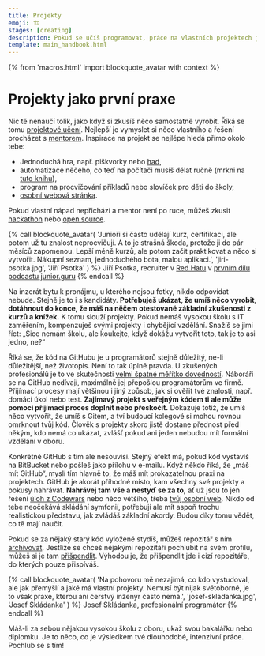```yaml
---
title: Projekty
emoji: 🏗️
stages: [creating]
description: Pokud se učíš programovat, práce na vlastních projektech je nejdůležitější věc na tvé cestě
template: main_handbook.html
---
```


{% from 'macros.html' import blockquote_avatar with context %}

# Projekty jako první praxe

Nic tě nenaučí tolik, jako když si zkusíš něco samostatně vyrobit. Říká se tomu [projektové učení](https://cs.wikipedia.org/wiki/Projektov%C3%A9_u%C4%8Den%C3%AD). Nejlepší je vymyslet si něco vlastního a řešení procházet s [mentorem](mentoring.md). Inspirace na projekt se nejlépe hledá přímo okolo tebe:

*   Jednoduchá hra, např. piškvorky nebo [had](https://naucse.python.cz/2018/snake-brno/),
*   automatizace něčeho, co teď na počítači musíš dělat ručně (mrkni na [tuto knihu](https://automatetheboringstuff.com)),
*   program na procvičování příkladů nebo slovíček pro děti do školy,
*   [osobní webová stránka](candidate.md#osobni-web-a-blog).

Pokud vlastní nápad nepřichází a mentor není po ruce, můžeš zkusit [hackathon](collaboration.md) nebo [open source](collaboration.md).

{% call blockquote_avatar(
  'Junioři si často udělají kurz, certifikaci, ale potom už tu znalost neprocvičují. A to je strašná škoda, protože ji do pár měsíců zapomenou. Lepší méně kurzů, ale potom začít praktikovat a něco si vytvořit. Nákupní seznam, jednoduchého bota, malou aplikaci.',
  'jiri-psotka.jpg',
  'Jiří Psotka'
) %}
  Jiří Psotka, recruiter v [Red Hatu](https://red.ht/juniorguru) v [prvním dílu podcastu junior.guru](../podcast/1.jinja)
{% endcall %}

Na inzerát bytu k pronájmu, u kterého nejsou fotky, nikdo odpovídat nebude. Stejně je to i s kandidáty. **Potřebuješ ukázat, že umíš něco vyrobit, dotáhnout do konce, že máš na něčem otestované základní zkušenosti z kurzů a knížek.** K tomu slouží projekty. Pokud nemáš vysokou školu s IT zaměřením, kompenzuješ svými projekty i chybějící vzdělání. Snažíš se jimi říct: „Sice nemám školu, ale koukejte, když dokážu vytvořit toto, tak je to asi jedno, ne?“

Říká se, že kód na GitHubu je u programátorů stejně důležitý, ne-li důležitější, než životopis. Není to tak úplně pravda. U zkušených profesionálů je to ve skutečnosti [velmi špatné měřítko dovedností](https://www.benfrederickson.com/github-wont-help-with-hiring/). Náboráři se na GitHub nedívají, maximálně jej přepošlou programátorům ve firmě. Přijímací procesy mají většinou i jiný způsob, jak si ověřit tvé znalosti, např. domácí úkol nebo test. **Zajímavý projekt s veřejným kódem ti ale může pomoci přijímací proces doplnit nebo přeskočit.** Dokazuje totiž, že umíš něco vytvořit, že umíš s Gitem, a tví budoucí kolegové si mohou rovnou omrknout tvůj kód. Člověk s projekty skoro jistě dostane přednost před někým, kdo nemá co ukázat, zvlášť pokud ani jeden nebudou mít formální vzdělání v oboru.

Konkrétně GitHub s tím ale nesouvisí. Stejný efekt má, pokud kód vystavíš na BitBucket nebo pošleš jako přílohu v e-mailu. Když někdo říká, že „máš mít GitHub“, myslí tím hlavně to, že máš mít prokazatelnou praxi na projektech. GitHub je akorát příhodné místo, kam všechny své projekty a pokusy nahrávat. **Nahrávej tam vše a nestyď se za to,** ať už jsou to jen řešení [úloh z Codewars](practice.md) nebo něco většího, třeba [tvůj osobní web](candidate.md#osobni-web-a-blog). Nikdo od tebe neočekává skládání symfonií, potřebují ale mít aspoň trochu realistickou představu, jak zvládáš základní akordy. Budou díky tomu vědět, co tě mají naučit.

Pokud se za nějaký starý kód vyloženě stydíš, můžeš repozitář s ním [archivovat](https://docs.github.com/en/repositories/archiving-a-github-repository/archiving-repositories). Jestliže se chceš nějakými repozitáři pochlubit na svém profilu, můžeš si je tam [přišpendlit](https://github.blog/2016-06-16-pin-repositories-to-your-github-profile/). Výhodou je, že přišpendlit jde i cizí repozitáře, do kterých pouze přispíváš.

{% call blockquote_avatar(
  'Na pohovoru mě nezajímá, co kdo vystudoval, ale jak přemýšlí a jaké má vlastní projekty. Nemusí být nijak světoborné, je to však praxe, kterou ani čerstvý inženýr často nemá.',
  'josef-skladanka.jpg',
  'Josef Skládanka'
) %}
  Josef Skládanka, profesionální programátor
{% endcall %}

Máš-li za sebou nějakou vysokou školu z oboru, ukaž svou bakalářku nebo diplomku. Je to něco, co je výsledkem tvé dlouhodobé, intenzivní práce. Pochlub se s tím!

<!-- {#

kam veřejně napsat, že tady chybí https://junior.guru/handbook/practice/#najdi-si-projekt info o tom, že projekt nemusí být unikátní? že to může klidně být todolist
protože mám pocit, že si to tak 2/3 lidí myslí, možná i víc

https://free-for.dev/

Challenging projects every programmer should try - Austin Z. Henley
https://austinhenley.com/blog/challengingprojects.html

https://www.frontendmentor.io/

https://codingcompetitions.withgoogle.com/codejam
https://adventofcode.com

Prozkoumat tohleto od Radka - https://www.codingame.com/start

ODKAZ + Oficiálna windows calkulacka je napisana v C++, open source tu https://github.com/microsoft/calculator Kalkulačky napísané v pythone nájdete tu https://github.com/topics/calculator-python

Návrhy na menší projekty, které si začínající programátor může zkusit udělat

Zen advice about code ownership
https://twitter.com/vboykis/status/1325972944636567553

jak na projekty https://discord.com/channels/769966886598737931/769966887055392768/897411691321643018

projekty: hypotecni kalkulacka, bot na CI o pocasi, git scraper, ...

nápady na "domácí projekty"

projekty vs zadání na pohovory

č.d jako projekt https://discord.com/channels/769966886598737931/769966887055392768/809182650497105930

Jak na projekty
https://docs.google.com/document/d/1gk-sER2SHuW6T9sJZyYg5nMUaKNh0w2_-5HCGiF9zxs/edit
https://discord.com/channels/769966886598737931/769966887055392768/817042156581421086

https://blog.cesko.digital/2021/06/zkuste-open-source

tipy na projekty - č.d nebo okopírovat věc (spotify, yablko kurz viz link)
https://www.linkedin.com/feed/update/urn:li:activity:6796762431776403456/
https://www.codementor.io/projects

https://www.heroine.cz/zeny-it/7047-jak-si-vybudovat-portfolio-a-ukazat-co-uz-v-it-umite

koľko HODÍN DENNE musím PROGRAMOVAŤ? (programátor radí) https://www.youtube.com/watch?app=desktop&v=LG-d_BOZE6k

big book of small python projects https://nostarch.com/big-book-small-python-projects, https://overcast.fm/+YStfd8vYo


https://www.facebook.com/groups/frontendistiprace/posts/3175112979423874

Jak tady už lidi radí, kurz nestačí - i kdyby ti to na kurzu nastokrát opakovali 🙂 Pár takových kurzů se blíží k tomu, aby to stačilo, ale i tak někdy pochybuju. Až se něco naučíš, potřebuješ si to pak sám na něčem vyzkoušet a dokázat tím sobě a později na pohovoru ostatním, že nabyté znalosti dokážeš samostatně aplikovat. Samostatně neznamená, že ti nesmí nikdo radit, to vůbec, ale že sám postupuješ a postupně něco tvoříš, debuguješ, hledáš řešení, vybíráš řešení, aplikuješ rady, analyzuješ problém, rozvrhneš si práci.

Takže přesně jak tady padlo, udělat appku na počítání slepic. Nejdřív jen HTML a CSS, pak něco rozhýbat přes JS. Pak přidat počítání bobků slepic. Pak přidat uložení do localstorage. Pak přidat možnost lajkovat slepice. Pak vylepšit design. Pak to třeba přepsat do nějakého frameworku. Tohle si po večerech ladit, ptát se všech okolo když se na něčem zasekneš, získávat sebedůvěru a učit se při tom další věci, které při tom samy vyplynou (Git, API, atd.) a budeš potřebovat je pochopit.

V průběhu to někam nahrát a ukazovat lidem, ať si do toho klikají a počítají slepice. Třeba ti i napíšou, že to nefunguje dobře na mobilu, nebo něco poradí. Nemusí to být hotové, protože to nebude hotové nikdy. Kód nahraješ třeba na ten GitHub a do CV dáš na oboje odkaz - na kód i výsledek. Vyladíš CV a už v průběhu, co vylepšuješ kalkulačku na slepice, začneš CVčko posílat na juniorní nabídky, nebo sem napíšeš znovu a nabídneš se, ale už s něčím v ruce. Jak by vypadal tvůj status tady, kdyby k němu byl odkaz na kalkulačku slepic? 😃 Jako zní to vtipně, ale já si myslím, že bys pár nabídek práce už i dostal.

Přes vlastní projekt máš šanci kompenzovat neformální vzdělání, které máš díky kurzu, rozšířit si vzdělání o další praktické věci, upevnit svoje sebevědomí a mít v ruce něco, co ukážeš na pohovoru. Pokud se budeš v průběhu tvorby projektu ptát a chodit na srazy Frontendistů a networkovat, najdeš si už i nějaké kámoše v oboru, kteří ti poradí, nebo něco dohodí.

Já tohle lidem radím na https://junior.guru/handbook/ a v klubu https://junior.guru/club/, který jsem pro juniory vytvořil přesně za účelem toho, aby měli někoho po ruce a dostalo se jim pomoci. Z toho co pozoruju, toto je ten osvědčený postup, jak ve tvém případě (a případě Zuzka Procházková, která tu psala komentář) postupovat.

Automated Code Review for C#, C++, Java, CSS, JS, Go, Python, Ruby, TypeScript, Scala, CoffeeScript, Groovy, C, PHP, Dockerfile, Shell, YAML, Vue, HTML, Swift, Kotlin, PowerShell, Dart and R source code | CodeFactor
https://www.codefactor.io/

TODO přidat do projektu:

Me osobne prijde, ze nejlepsi zpusob jak "se to naucit" je najit si problem(y) ktery te tizi, a zkusit s tim neco udelat. Zacnes od drobnosti (ano, na zacatku je tezky zjistit, co je drobnost, ale to je soucast procesu uceni se) typu "rucne neco opakovane pisu do excelu, tak si na to udelam program", nebo "hraju onlinovku a zajima me jak optimalne utracet zdroje a posilat vojacky do bitvy" (hmm, existuje vubec jeste fenomen veic jako Duna online a tak? Citim se starej), pak si zkusis napsat treba jednoduchou skakacku, nebo neco co ti pomuze ucenim se treba ciziho jazyka. Zjistis ze existuje neco jako sit a internet, tak si zkusis k ty skakacce treba pripsat druhyho hrace ovladanyho po siti...

pythonanywhere
https://www.facebook.com/groups/ucimepython/permalink/2784405088331098/

Nápady na projekty
https://www.reddit.com/r/learnprogramming/comments/i2c0ud/keep_being_told_to_build_projects_but_dont_know/

Python projects for beginners
https://www.reddit.com/r/opensource/comments/i2bqyx/i_made_3_current_python_projects_for_beginners/

Python Projects with Source Code – Practice Top Projects in Python
https://data-flair.training/blogs/python-projects-with-source-code/

Čus - v dnešním videu vysvětluje jak začít s prgáním, má tam doporučení na nějaký tutoriály, to je celkem standardní, ale na konci se mi líbí jak zmiňuje svůj první programovací projekt, to mi občas chybí, něco hodně konkrétního. https://www.youtube.com/watch?v=khqIPspzh4A

https://www.practicepython.org/exercises/

Jak na projekty - jak zjistit zda jsem si nevymyslel blbost
https://discord.com/channels/769966886598737931/789045589869461536/911723281869053952

web scraping sandbox
http://toscrape.com/

https://www.vaclavaky.cz/
https://github.com/jandolezal/energy-mix
https://jakbude.herokuapp.com/

review
https://discord.com/channels/769966886598737931/1089219133968752650/1096078922724163615

https://dariagrudzien.com/posts/the-one-about-giving-and-receiving-feedback/

Jak sehnat jobíky
https://discord.com/channels/769966886598737931/769966887055392768/857539026194399232


PROC NEDELAT ESHOPY
Rozhodně ne jako byznys model pro začátečníka v oboru. Fungující byznys modely v tomto směru:
- Jsme velmi náročný eshop a máme vlastní inhouse tým lidí, kteří ho dělají (Alza, Mall, CZC…).
- Jsme velká firma, která dělá pouze systém pro eshopy a to prodáváme ostatním (Shopify, v česku ShopSys), ostatní u nás provoz eshopu de facto outsourcují.
- Jsme velká agentura s týmy lidí a jsme schopni vytvořit nebo dlouhodobě tvořit náročný eshop úplně na míru jako subdodavatel. (Vlastně nevím, jestli toto v roce 2021 opravdu ještě existuje?)
- Jsme malá agentura nebo profesionál na volné noze. Umím(e) dobře WordPress, WooCommerce, Shopify, apod., všechno zvládám(e) naklikat, nastavit, přizpůsobit, doplnit custom šablony, nainstalovat pluginy, propojit, atd.
Třeba https://www.digismoothie.com/ je česká firma o pár lidech, dělají eshopy na míru, ale dělají je tak, že použijou Shopify a postaví to na tom 🙂 Protože kdyby měli dělat všechno, tak je to za a) zbytečné, b) by se zbláznili z toho, jak by se nadřeli.
Čím menší jsi, tím spíš se živíš rozšiřováním polotovaru v podobě WordPressu apod., jinak je to naprosto nerentabilní. Neříkám, že jako freelancer neseženeš zakázku na zhotovení eshopu, ale takové zakázky považuju za spojení pomýleného zadavatele a pomýleného zhotovitele, protože jeden nebo druhý by měli tušit, že platit zhotovení eshopu od úplných základů je blbost a reálně to má smysl opravdu až pro level na úrovni Alza, Mall, CZC, atd.
https://www.facebook.com/groups/144621756262987/permalink/847188889339600/?comment_id=847716445953511&reply_comment_id=848019465923209


včera a předevčírem mi bublinou prolétlo tohle vlákno https://twitter.com/varjmes/status/1363607492765376513, kde se lidé vyjadřují k tomu, jestli dělají side projects nebo ne. spousta lidí programuje v práci, ve volném čase už ne, to myšlení o programátorovi, co programuje od rána do noci se už posunulo. časté jsou sebevzdělávací side projects - vyzkoušet si technologie apod. nebo "cesta je cíl" - hraní si s projektem, ale nikdy nedokončit.

tipy na projekty
https://www.theguardian.com/news/datablog/2012/apr/25/baby-names-data
https://www.theguardian.com/news/datablog/2012/feb/14/highstreet-clothes-size-chart

Charakter juniorniho projektu
https://discord.com/channels/769966886598737931/788826407412170752/861505874539446282

--- https://discord.com/channels/769966886598737931/789087476072710174/862669093898813440
Jako nástroj doporučim naprosto boží TablePlus. Velmi lightweight, velmi rychlý, relativně levný https://tableplus.com/
---


--- https://discord.com/channels/769966886598737931/789087476072710174/864057143056662528
Zrovna ve čtvrtek jsem se na to víc koukal a úvodní video z této stránky má asi 25 minut a dá slušnou představu 😀
https://docs.docker.com/get-started/
---


--- https://discord.com/channels/769966886598737931/789087476072710174/864484645721604097
V minulosti měli limit 18 hod./den. Teď mají 550 hod./měsíc, případně 1000 hod./měsíc, když ověříš svojí identitu platební kartou. Průměrný měsíc má 730 hod. (konstanta, kterou je dobré si pamatovat, když procházíš ceníky cloudových služeb), takže by to mělo být v pohodě, i když tam pošleš Pingdoma/UptimeRobota.

Zdroj: https://devcenter.heroku.com/articles/free-dyno-hours#free-dyno-hour-pool
---


--- https://discord.com/channels/769966886598737931/769966887055392768/859041142553051138
Z mých poznámek, kde se dají sehnat projekty na rozjezd:

- https://junior.guru/practice/#projects
- dobrovolničení pro https://cesko.digital/
- okopírovat existující věc (viz co píše <@!419662350874837003> nebo yablko tu https://www.linkedin.com/feed/update/urn:li:activity:6796762431776403456/, nebo úplně pecka je toto https://github.com/danistefanovic/build-your-own-x )
- zpracování dat o jménech https://www.theguardian.com/news/datablog/2012/apr/25/baby-names-data, o velikostech oblečení https://www.theguardian.com/news/datablog/2012/feb/14/highstreet-clothes-size-chart
- nějaká další inspirace tady https://www.codementor.io/projects
- https://data-flair.training/blogs/python-projects-with-source-code/
- https://automatetheboringstuff.com/
- tady je spousta dalších nápadů  https://www.reddit.com/r/learnprogramming/comments/i2c0ud/keep_being_told_to_build_projects_but_dont_know/

Nejlepší samozřejmě je, když k tomu máš nějaký osobní vztah, tzn. něco, co ti usnadní život nebo tě bude bavit, ať už je to program, který analyzuje výdaje na účtu, hypoteční kalkulačka na míru, procvičování počítání pro děti, osobní web o nějakém koníčku... Trochu už se to řešilo i tady https://discord.com/channels/769966886598737931/769966887055392768/817042156581421086
---


--- https://discord.com/channels/769966886598737931/788832177135026197/887690090162298930
Al Sweigart byl teď hostem podcastu https://realpython.com/podcasts/rpp/77/  právě kvůli té nové knížce. Docela inspirativní na poslech a obsah knihy je volně i online zde: https://inventwithpython.com/bigbookpython/
---


--- https://discord.com/channels/769966886598737931/789107031939481641/990100877064953856
Chceš ale vlastně vědět, jestli už je máš znalosti na to to zkusit, že?

Takovou informaci ti koukání na ta zadání bohužel nemusí dát, protože nevíš jak na to, co z toho zvládneš budou reagovat v té firmě. Někde mají hodně velká zadání, která „nejdou“ dodělat, chtějí třeba vidět, kam se dostaneš za dva dny a jak to bude vypadat apod.

Neříkám, že se z toho něco nedozvíš, ale dává mi větší smysl udělat si samostatný projekt (tedy ne takový, kterým tě provází nějaký tutorial) a pak to jít zkoušet už na ty pohovory.

Nevíš na co narazíš. Ten proces není nějak standardizovaný jako maturity, firmy jsou různý, dělaj různý věci a lidi v nich jsou taky různí, takže co stačí někde nemusí stačit jinde atd.

Samozřejmě jde i o to, jestli chceš/potřebuješ změnu co nejrychleji nebo je ti jedno, že budeš doma sedět třeba půl roku nebo rok „zbytečně“. Ono i kdybys řekl, že se „to chceš pořádně naučit“ tak si myslím, že po nějakých základech už se stejně rychleji budeš učit ve firmě už jen protože tomu budeš moci věnovat o dost víc času.
---


--- https://discord.com/channels/769966886598737931/769966887055392768/974343605437206548
Mít každý, i malý projekt, v gitu není špatný nápad, zvykat si s tím pracovat je důležité.

Jestli to pak chceš poslat i na GitHub je na tobě. Je to tvůj GitHub a je ok tam mít i nějaké rozpracované nebo banální věci veřejně.

Ale! Pokud hledáš první práci, mysli ale na to, že ten GitHub tě reprezentuje a pokud už se na něj bude někdo dívat, tak nebude mít moc času ani motivace to procházet všechno. Proto si myslím, že je lepší tam mít 2-5 tvých nejlepších projektů a ostatní skrýt, protože pokud se tam někdo dostane, může si udělat mylný dojem o tom, jak komplexní věci už zvládáš.
Jasně, odkážeš na ně z CV přímo, ale nikdy nevíš, kdo a jak se kam dostane…
---


--- https://discord.com/channels/769966886598737931/769966887055392768/974689373226422292
Čtu tvůj případ až teď a chtěl jsem poradit, ale nemám co 😎 Už tady všechno padlo:

1. Pokud už máš v něčem základy, šup a tvořit, vykašli se na další kurzy a učení teorie. Nejvíc se teď naučíš tím, že vytvoříš něco reálného, ať už to bude super mario nebo appka počasí se sluníčky a mráčky. Můžeš projet <#788826190692483082>, nebo můžeme zkusit něco vymyslet speciálně pro tebe. Je jedno co to bude, jako praxe a jako ukázka na pohovoru se počítá cokoliv, klidně webovka pro tvoje morče, pexeso s dinosaury, nebo kalkulačka pojištění. Začít s něčím malým a pak po kouskách vylepšovat, sdílet to tady, klidně rozpracované, nechávat si radit (to je odpověď <@971787978689089676> jak nevyhořet na vlastním projektu <:thisisfine:900831851361501214> ).

2. Dva pohovory jsou málo a motivoval bych tě, ať zkoušíš dál, ale pokud nemáš projekt, tak to dělat nebudu. Vytvoř si projekt, vylepšuj ho postupně, ukazuj ho pak jako praxi, kterou máš. Nech si vyladit CV podle https://junior.guru/handbook/cv/ v <#839059491432431616>. A potom až selže desátý pohovor, pojďme se zamyslet nad tím, kde je problém.

Dík <@652142810291765248>, <@971787978689089676>, <@814084764838658111>, <@866239781313708045> a dalším, že jste už <@567592397647773706> tak pěkně poradili <:meowthumbsup:842730599906279494>
---


--- https://discord.com/channels/769966886598737931/788832177135026197/969844861714984980
Narazila jsem na toto, super jako inspirace na projekty: https://copyassignment.com/
---


--- https://discord.com/channels/769966886598737931/811910392786845737/966807181519372338
<:react:842332165822742539> React-like framework v <:python:842331892091322389> Pythonu pro terminál 🙂 Třeba se to bude někomu hodit na projekt: https://github.com/Textualize/textual
---


--- https://discord.com/channels/769966886598737931/788832177135026197/965331497106165800
**Hromada zdrojů pro ruzné UI, stock media, Icons, Favicons, tools a miliarda dalšího!**
_Doporučuji si to připíchnout někde do záložek :-)_

_Velmi často aktualizované a přidávané další užitečné zdroje._

- https://github.com/bradtraversy/design-resources-for-developers#favicons
---


--- https://discord.com/channels/769966886598737931/769966887055392768/965219975793098842
Tip na projekt: když nevíte, co nového vytvořit, zkuste místo toho něco zkopírovat 🙂 https://dev.to/eknoor4197/i-built-a-devto-clone-from-scratch-including-the-api-56k9
To mi připomíná, že někdo takhle před lety přinesl na pohovor do Seznamu vlastnoručně vytvořenou kopii Seznam homepage. Prý byl úspěšný 🙂 Dává to smysl i z toho pohledu, že pak mate hromadu společných témat k diskuzi.
---


--- https://discord.com/channels/769966886598737931/769966887055392768/907183575244345355
https://www.reddit.com/r/learnprogramming/comments/2a9ygh/1000_beginner_programming_projects_xpost/
---


--- https://discord.com/channels/769966886598737931/811910782664704040/1085161148330029156
Třeba má někdo detailnější poznámky, ale alespoň body ze včerejšího povídání tady v klubovně.
Nebudu to ale vysvětlovat ani rozepisovat.

**Časté chyby začátečníků, když píšou HTML a CSS**
– nekódují podle návrhu, přestože to je většina práce pro většinu těch, co CSS tvoří
– kódují podle návrhu v PNG/JPG apod. místo Figmy (případně XD nebo Sketche)
– berou návrh příliš doslova (vlevo 39px, vpravo 40px…)
– berou návrh od oka: nedávají hodnoty z Figmy
– kopírují „CSS“ z Figmy, přestože 98 % těch hodnot nemá správné jednotky, případně nejsou dostatečné (font-family)
– nastavují `width` častěji než je nutno a ještě pevnými jednotkami (nevyužívají % apod.)
– nastavují `height`, které není potřeba nastavovat skoro nikdy – výška elementů vzniká z velikosti obsahu (často velikosti písma, line-height atd.) jeho paddingů, marginů, borderů atd. ne tak, že nastaví `height`
– zbytečně zaokrouhlují, i 5 desetinných míst je v pořádku
– používají padding tam, kde by stačil margin nebo dokonce gap
– nevyužívají dědičnost vlastností pro nastavení vlastností textu v celé stránce/webu
– jejich css selektory kopírují strukturu v HTML např. `body header p { … }` apod.
– používají v selektorech ID (stačí elementy, třídy + pseudoelementy, pseudotřídy atd.)
– využívají proměnné (custom properties v CSS nebo proměnné v Sassu) tam, kde nemají moc smysl
– používají _CSS reset_, který „smaže“ přiliš mnoho výchozích vlastností a musí je pak znovu nastavovat, spousta práce navíc
– mají „špatně“ nevalidní kód, nevyužívají validátor („dobře“ nevalidní kód je takový, který nic nerozbije, validita sama o sobě velkou hodnotu nemá)
– nekomentují si kód a za pár dní neví proč tam je to, co tam je

A dvě věci, které jsem myslím nezmínil.
– v Sassu příliš vnořují, špatně se to čte
– neporovnávají návrh s výsledkem v prohlížeči
– netestují ve všech možných šířkách (a případně i výškách).
---


--- https://discord.com/channels/769966886598737931/811910782664704040/1077904819328651344
V <#1075155024965025792> <@1016967149371277323> otevřela téma webu jako portfolia frontendisty.
Nemyslím si, že je nutné ho mít, ale mají ho všichni klienti <:coreskill:929824061071192084> CoreSkillu, kteří s námi procházejí cestou z „umím málo“ do „mám první práci“.

Proč? Protože je to výborné zadání na jednoduchý statický web, kterým začínáme a je méně motivující dělat nějaký cvičný, který se pak zahodí, než tohle, co má nějakej smysl a navíc obsah je jasnej. Taky je časem větší motivace ho upravovat a vylepšovat.
---


--- https://discord.com/channels/769966886598737931/1069298711202644051/1072093745635405924
Já vím, jak jsi to myslel, ale trochu se v tom pošťourám 🙂
> použitelná pro prezentaci mých dovedností, když odkaz posílám při odpovídání na nabízené pracovní pozice
Něco jsi vytvořil a je to odrazem tvých znalostí. Použitelné je tedy cokoliv, co zrovna vytvoříš, jelikož to dává firmě informaci o tom, co zhruba tě budou potřebovat doučit. (Slovo „zrovna” je důležité, protože neaktualizovaná věc stará půl roku, rok, by už asi tvé současné znalosti neodrážela.) Neexistuje žádná laťka projektu, za kterou když se dostaneš, je to použitelné. Můžeme vychytat nějaké chybky, které dělá každý začátečník. Ty si je opravíš a tím vylepšíš své znalosti. Takže se nestane opět nic jiného, než že projekt zrcadlí tvé znalosti. Prostě tvoř, vylepšuj a sem tam to zkus poslat na nějaké firmy s CVčkem. Pak ta otázka nestojí, jestli je to dost dobré, ale jestli si ta konkrétní firma vyhodnotí, že na ty konkrétní úkoly, na které tě potřebuje, tě se zvými zdroji zvládne zaučit z té úrovně, kterou si domyslí podle tvého projektu.
---


--- https://discord.com/channels/769966886598737931/1067513448168181850/1067758031472967750
hele mám 6 projektů
---


--- https://discord.com/channels/769966886598737931/1054825337160212571/1057998994980221040
<@668226181769986078> Myslím si, že i jinak proaktivní jedinci můžou mít s projekty problém, ať už se bavíme o jejich vymýšlení nebo realizaci. Společný projekt podle mě člověka více "nakopne", vyzkouší si (byť třeba v hodně omezené míře) spolupracovat s někým jiným a může se u toho naučit věci, se kterými se u samostatného projektu setkat nemusí 🙂 Může se tak třeba podílet i na něčem větším, co by jinak sám nezvládl. Někdo by to taky mohl vidět jako hybrida vlastního projektu a přispívání do něčeho open-source 🤷‍♂️

Moje představa zjednodušeně v bodech ⬇️ ⬇️ ⬇️ Hlavní jsou první dva body, další dva už jsou jen takové doplňky.
---


--- https://discord.com/channels/769966886598737931/1049695821962170498/1049697487209910272
Zkusím ti to dilema vyřešit: pokud se hlásíš na frontendové pozice, tak to musíš mít 100%, pokud ne, tak nepotřebuješ ani web.
---


--- https://discord.com/channels/769966886598737931/983615979881906197/983620893458702356
Pokud bys neměl projekt, tak na https://www.frontendmentor.io/ jsou zadání včetně návrhů.

Tenhle je zadarmo https://www.frontendmentor.io/challenges/space-tourism-multipage-website-gRWj1URZ3 (spíš webovka, ale můžeš ji udělat v Reactu, že jo…)

Jsou tam i víc JS věci typu pexeso https://www.frontendmentor.io/challenges/memory-game-vse4WFPvM a další
https://www.frontendmentor.io/challenges?difficulties=5,4&languages=HTML|CSS|JS

**Pokud bys dělal něco jinýho než *Space tourism*, tak si zaplať těch 12 dolarů na 1 měsíc a stáhni si zadání včetně souboru Figma, což je grafický program ve kterým dělá návrhy webů většina designérů. Je zadarmo (pro tvoje účely) a měl bys umět z něj vytáhnout jak co má přesně vypadat.**
---


--- https://discord.com/channels/769966886598737931/1113873887445397564/1113931127531520050
Junior guru je skvělá příručka. Nauč se základy , udělej alespoň jeden velkej projekt, vymazli github -cv. Následoval jsem tyhle kroky a fungovalo to. Ale nemůžeš vynechat ten projekt. Musíš si prostě tim ušpinit ruce a zaměstnat hlavu. Když si vymyslíš svůj, bude tě to více bavit. Ale musíš vytvářet. A googlit ,jak na ty dílči kroky, ne procházet něčí osnovu. Protože to tě nenutí tolik přemýšlet. člověk  nesmí skončit u piškvorek z návodu, musí přidat něco svého co ho donutí se posunout. A bude to nepříjemné, když se zasekneě. Stalo se mi to hodněkrát. Celý den jsem strávil na tom , jak udělat jednu věc, kterou senior napíše za  20 minut.  Bylo to peklo, říkal jsem si , tohle už je můj limit.  Ale pak jsem to vždy nějak napsal a fungovalo to. Po třech měsích v práci se stydím, za svůj projekt, se kterým jsem se o tu práci ucházel. Ale podle mě bylo to co zaměstnavatele přimělo mě vyzkoušet. To , že se pokusím udělat to co jsem si dal za úkol i když to je náročné. Protože ten projekt je  pro začátečníka podle mě náročnější než kurz.  Ale zábavnější. A určitě tě vědomí toho, že si to dokázal vyrobit, naplní víc, než certifikát.
Nechci hodnotit výše zmíněné kurzy,  určitě mohou pomoci získat znalosti. Ale upřímně si polož otázku, jestli ty nepotřebuješ jen aplikovat a procvičit to, co už si minimálně jednou slyšel. Fandím ti. Máš výdrž a když nepolevíš, tak se ti ten cíl splní. Sleduji tě už dlouho a opravdu držím palce. Kdyby si měl pocit, že se chceš na něco z mé cesty zeptat, klidně napiš. Ale opravdu, zkus jít za tu hranu, toho, co se ti třeba nechce..tam tě totiž čeká to ,co chceš 🙂
---


--- https://discord.com/channels/769966886598737931/788826190692483082/1119196194686648410
Pro ilustraci, tady je screenshot z plánovací tabulky, jak probíhal vývoj tohoto projektu.
---


---
https://neal.fun/space-elevator/ a dalsi na https://neal.fun/ jako inspirace
---


--- https://discord.com/channels/769966886598737931/811910782664704040/1136353788438007968
Zajímavé věci se ženou do CSS. Líbí se mi, jak si s tím vším borec hraje ❤️ Prostě jen proto, že může. Možná je to inspirace i pro juniory - až budete pracovat, tak budete muset dělat na užitečných věcech. Ale ve svých projektech si můžete hrát 😄 https://slideslive.com/39000629/supercharge-your-skills-with-creative-coding
---


--- https://discord.com/channels/769966886598737931/811910392786845737/1127897051741560883
Přivedlo mě to i na projekt refurb, který umí „modernizovat“ kód: https://github.com/dosisod/refurb Umím si představit, že by to šlo pustit na kódu nováčka v Pythonu a že by to umělo doporučit, jak nějaké věci jde s novějšími verzemi Pythonu udělat jednodušeji nebo chytřeji.
---


--- https://discord.com/channels/769966886598737931/811910392786845737/1127896694323949619
Zajímavý článek o tom, jak použít GitHub API a najít zajímavé nové projekty v Pythonu za účelem toho, že by do nich mohl člověk třeba i přispět v rámci open source: https://mostlypython.substack.com/p/exploring-recent-python-repositories
---


--- https://discord.com/channels/769966886598737931/769966887055392768/1196419372537876502
Často tu někdo řeší/řešil **výběr/vypracování prvního projektu**. Můžu doporučit tento článek: https://blog.boot.dev/education/building-your-first-coding-project/ Jsou tam samozřejmě zmíněně věci týkající se přímo dané vzdělávací platformy a zaměření (backend), ale i tak si myslím, že jde o dobré čtení 🙂
---


https://nedbatchelder.com/text/kindling.html


--- https://discord.com/channels/769966886598737931/1202963994420449380/1203002747532877874
Souhlasim s tim co bylo receno, ostatne se ti bude i lepe povidat o projektu, ktery je ti blizsi a ktery pouzivas. Dulezite take je, v jakem je ten projekt stavu - velky dojem, alespon na me, udela treba README kde je popsane jak projekt spustit, prilozene testy, nejaka standardizace atd proste ty veci ktere jsou casto vnimane jako "navic" a pritom jsou tolik dulezite pro realnou praci v pythonu. Zaroven jsou to ty veci, ktere cloveka bavi kdyz dela na projektu co je mu blizky a bavi ho si to vysperkovavat.

Par bodu na ktere se doporucuju podivat (a bez kterych si nedokazu predstavit realny projekt v jakekoliv firme):

* `README.md` s popisem co a jak to dela, jak to nainstalovat a rozjet
* `pyproject.toml` (nebo `setup.py`, `setup.cfg`, konkretni implementace je vcelku jedno) se zavislostmi (vcetne verzi)
* `pre-commit` s beznymi hooky jako `black` nebo `isort` ci `flake8`
* testy + instrukce jak je pustit v README
* Continuous Integration (CI) bohate staci github actions
* `Dockerfile` ci rovnou `docker-compose.yaml` ktery pusti cloveku demo
* screenshot (pokud je to relevantni) v README

Neni potreba ani jedna z tech veci a asi nikdo neceka, ze takovy projekt bude mit vsechny, ale kazda pomuze. Vzdy radsi uvidim jeden projekt ktery ma alespon par techto veci nez 4x rozpracovany tutorial.
---


--- https://discord.com/channels/769966886598737931/1206299260153237544/1206341306700529715
Souhlas s ostatními a trochu to rozepíšu:
- **více autorů kódu?** čtu: paráda umí nějak spolupracovat na kódu a když budu chtít vidět, co dělala ona, není to moc problém i když pokud to bylo nějak vymezené (třeba A dělal frontend a B dělala backend), tak bych to ještě rovnou zmínil v README
- v extrému si umím i představit, že na větším „cizím“ projektu někdo udělá pár pull requestů, tak odkáže přímo na ně a ne nutně na celý projekt
- **reviews?** čtu: super, někdo se už tomu začátečníkovi věnoval, není to čistej samouk, kterej má většinou hrozný díry
- i když je to projekt toho jednoho člověka nebo není, tak bych se stejně ptal, jak to funguje, co tam bylo těžký atd. jeden člověk dneska může, klidně i sám, spoustu věcí opsat nebo si nechat vygenerovat AI, aniž by jim příliš rozuměl.
---


Don't contribute to open source
https://www.youtube.com/watch?v=5nY_cy8zcO4


--- https://discord.com/channels/769966886598737931/1076121659976720494/1212283617808486411
Kdo obcas koukne na muj github, tak si muze vsimnout, ze tam pribyvaji ruzne casti kodu, nove tridy, metody a tak.
S <@708265650619154521> jsme udelali ohromny pokrok (alespon z me strany) a navic se na tom hodne ucim. Velky plus je to, ze mi Dale pomaha hodne 🙂
Jde to dobrym smerem, momentalne pracujeme na vyberu hry. Je to trochu tvrdsi orisek pro me, ale na druhou stranu uz vim +- co a jak. Chybi mi jeste ta zkusenost, kterou ma Dale.
Dale mi vcera odpoledne poslal zajimavou a velmi motivujici zpravu, cituji: ,,Neboj se experimentovat, neboj se
udelat rozhodnuti, vzdycky to muzes prepsat, zvykej si na to. Udelat "spravne" rozhodnuti na zacatku je temer nemozne.”

Toto me hodne namotivovalo 🙂
---


--- https://discord.com/channels/769966886598737931/788826407412170752/1212371552457330719
A nemá smysl se tím, především v případě domácího projektu, nějak trápit. Mám co mám. Ukážu, co mám. Jasně, za půl roku můžu třeba ukázat víc, ale to je nekonečný závod. Je lepší nechat posoudit druhou stranu, jestli je to pro ně dost, než se upinat na to, ze něco musí mít nějakou laťku, aby to bylo “dokončené” 🤷‍♂️
---


--- https://discord.com/channels/769966886598737931/769966887055392768/1212356957240033331
> My advice to a beginner dev struggling with their side-projects would be to always make sure that you're doing them for yourself, and for the right reasons. Instead of approaching your first project purely as a means to make it big or to impress recruiters, see it firstly as a means to learn and explore what's possible.
https://robbowen.digital/wrote-about/abandoned-side-projects/
---


--- https://discord.com/channels/769966886598737931/1215708215527088218/1217120094392553503
Přijde mi strašně super, že když něco vytvoříš, tak si z toho uděláš video, aby to šlo ukázat. Odkaz na takovou věc se pak dá dát i do CVčka a je to mnohem efektnější, než ukazovat kód. Je jasný, že kód je to důležité, ale holt jsme jenom lidi a když se to dobře odprezentuje, vždycky to zaujme víc. Kéž by tohle umělo víc juniorů.
---


#} -->
